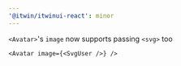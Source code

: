 ```yaml
---
'@itwin/itwinui-react': minor
---
```


`<Avatar>`'s `image` now supports passing `<svg>` too

```tsx
<Avatar image={<SvgUser />} />
```
